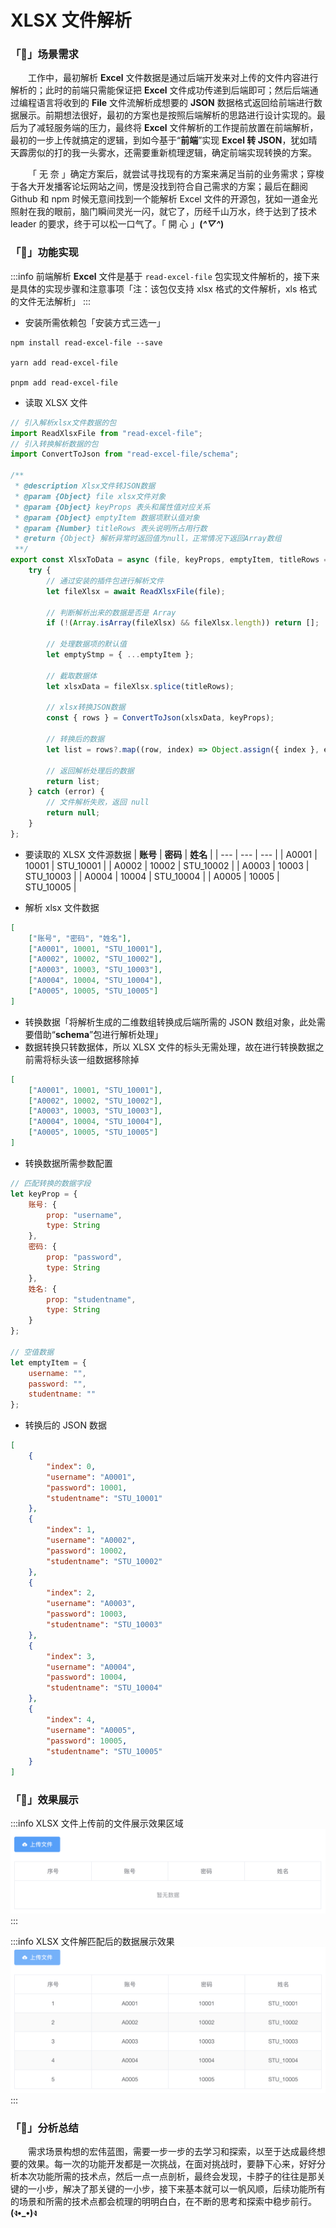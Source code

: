 # XLSX 文件解析

### 「🚀」场景需求

&emsp;&emsp;工作中，最初解析 **Excel** 文件数据是通过后端开发来对上传的文件内容进行解析的；此时的前端只需能保证把 **Excel** 文件成功传递到后端即可；然后后端通过编程语言将收到的 **File** 文件流解析成想要的 **JSON** 数据格式返回给前端进行数据展示。前期想法很好，最初的方案也是按照后端解析的思路进行设计实现的。最后为了减轻服务端的压力，最终将 **Excel** 文件解析的工作提前放置在前端解析，最初的一步上传就搞定的逻辑，到如今基于“**前端**”实现 **Excel 转 JSON**，犹如晴天霹雳似的打的我一头雾水，还需要重新梳理逻辑，确定前端实现转换的方案。

&emsp;&emsp;「 无 奈 」确定方案后，就尝试寻找现有的方案来满足当前的业务需求；穿梭于各大开发播客论坛网站之间，愣是没找到符合自己需求的方案；最后在翻阅 Github 和 npm 时候无意间找到一个能解析 Excel 文件的开源包，犹如一道金光照射在我的眼前，脑门瞬间灵光一闪，就它了，历经千山万水，终于达到了技术 leader 的要求，终于可以松一口气了。「 開 心 」**(_^▽^_)**

### 「🚢」功能实现

:::info 前端解析 **Excel** 文件是基于 `read-excel-file` 包实现文件解析的，接下来是具体的实现步骤和注意事项「注：该包仅支持 xlsx 格式的文件解析，xls 格式的文件无法解析」
:::

-   安装所需依赖包「安装方式三选一」

```shell title="安装依赖包"
npm install read-excel-file --save

yarn add read-excel-file

pnpm add read-excel-file
```

-   读取 XLSX 文件

```js title="读取数据"
// 引入解析xlsx文件数据的包
import ReadXlsxFile from "read-excel-file";
// 引入转换解析数据的包
import ConvertToJson from "read-excel-file/schema";

/**
 * @description Xlsx文件转JSON数据
 * @param {Object} file xlsx文件对象
 * @param {Object} keyProps 表头和属性值对应关系
 * @param {Object} emptyItem 数据项默认值对象
 * @param {Number} titleRows 表头说明所占用行数
 * @return {Object} 解析异常时返回值为null，正常情况下返回Array数组
 **/
export const XlsxToData = async (file, keyProps, emptyItem, titleRows = 0) => {
	try {
		// 通过安装的插件包进行解析文件
		let fileXlsx = await ReadXlsxFile(file);

		// 判断解析出来的数据是否是 Array
		if (!(Array.isArray(fileXlsx) && fileXlsx.length)) return [];

		// 处理数据项的默认值
		let emptyStmp = { ...emptyItem };

		// 截取数据体
		let xlsxData = fileXlsx.splice(titleRows);

		// xlsx转换JSON数据
		const { rows } = ConvertToJson(xlsxData, keyProps);

		// 转换后的数据
		let list = rows?.map((row, index) => Object.assign({ index }, emptyStmp, row));

		// 返回解析处理后的数据
		return list;
	} catch (error) {
		// 文件解析失败，返回 null
		return null;
	}
};
```

-   要读取的 XLSX 文件源数据
    | **账号** | **密码** | **姓名** |
    | --- | --- | --- |
    | A0001 | 10001 | STU_10001 |
    | A0002 | 10002 | STU_10002 |
    | A0003 | 10003 | STU_10003 |
    | A0004 | 10004 | STU_10004 |
    | A0005 | 10005 | STU_10005 |

-   解析 xlsx 文件数据

```json title="解析数据"
[
	["账号", "密码", "姓名"],
	["A0001", 10001, "STU_10001"],
	["A0002", 10002, "STU_10002"],
	["A0003", 10003, "STU_10003"],
	["A0004", 10004, "STU_10004"],
	["A0005", 10005, "STU_10005"]
]
```

-   转换数据「将解析生成的二维数组转换成后端所需的 JSON 数组对象，此处需要借助“**schema**”包进行解析处理」
-   数据转换只转数据体，所以 XLSX 文件的标头无需处理，故在进行转换数据之前需将标头该一组数据移除掉

```json title="转换数据"
[
	["A0001", 10001, "STU_10001"],
	["A0002", 10002, "STU_10002"],
	["A0003", 10003, "STU_10003"],
	["A0004", 10004, "STU_10004"],
	["A0005", 10005, "STU_10005"]
]
```

-   转换数据所需参数配置

```js title="转换参数"
// 匹配转换的数据字段
let keyProp = {
	账号: {
		prop: "username",
		type: String
	},
	密码: {
		prop: "password",
		type: String
	},
	姓名: {
		prop: "studentname",
		type: String
	}
};

// 空值数据
let emptyItem = {
	username: "",
	password: "",
	studentname: ""
};
```

-   转换后的 JSON 数据

```json title="转换后的数据"
[
	{
		"index": 0,
		"username": "A0001",
		"password": 10001,
		"studentname": "STU_10001"
	},
	{
		"index": 1,
		"username": "A0002",
		"password": 10002,
		"studentname": "STU_10002"
	},
	{
		"index": 2,
		"username": "A0003",
		"password": 10003,
		"studentname": "STU_10003"
	},
	{
		"index": 3,
		"username": "A0004",
		"password": 10004,
		"studentname": "STU_10004"
	},
	{
		"index": 4,
		"username": "A0005",
		"password": 10005,
		"studentname": "STU_10005"
	}
]
```

### 「🚄」效果展示

:::info XLSX 文件上传前的文件展示效果区域
![文件上传前的文件展示效果区域](./img/2-1.png)
:::

:::info XLSX 文件解匹配后的数据展示效果
![文件解匹配后的数据展示效果](./img/2-2.png)
:::

### 「🚗」分析总结

&emsp;&emsp;需求场景构想的宏伟蓝图，需要一步一步的去学习和探索，以至于达成最终想要的效果。每一次的功能开发都是一次挑战，在面对挑战时，要静下心来，好好分析本次功能所需的技术点，然后一点一点剖析，最终会发现，卡脖子的往往是那关键的一小步，解决了那关键的一小步，接下来基本就可以一帆风顺，后续功能所有的场景和所需的技术点都会梳理的明明白白，在不断的思考和探索中稳步前行。**(ง•\_•)ง**
